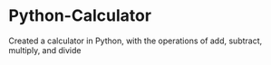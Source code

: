 # Python-Calculator
Created a calculator in Python, with the operations of add, subtract, multiply, and divide
